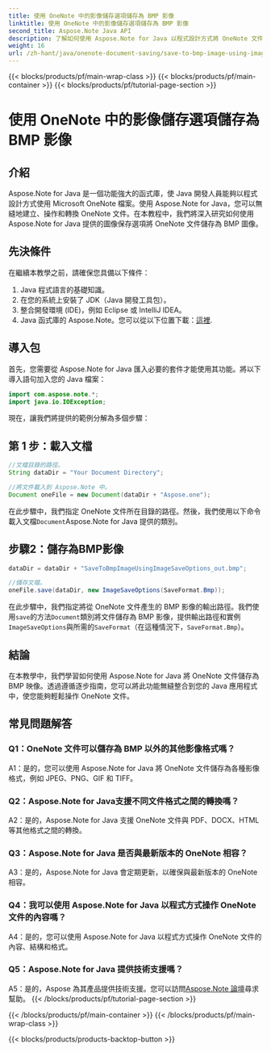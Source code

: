 ```yaml
---
title: 使用 OneNote 中的影像儲存選項儲存為 BMP 影像
linktitle: 使用 OneNote 中的影像儲存選項儲存為 BMP 影像
second_title: Aspose.Note Java API
description: 了解如何使用 Aspose.Note for Java 以程式設計方式將 OneNote 文件儲存到 BMP 映像。帶有程式碼範例的分步指南。
weight: 16
url: /zh-hant/java/onenote-document-saving/save-to-bmp-image-using-image-save-options/
---
```


{{< blocks/products/pf/main-wrap-class >}}
{{< blocks/products/pf/main-container >}}
{{< blocks/products/pf/tutorial-page-section >}}

# 使用 OneNote 中的影像儲存選項儲存為 BMP 影像

## 介紹

Aspose.Note for Java 是一個功能強大的函式庫，使 Java 開發人員能夠以程式設計方式使用 Microsoft OneNote 檔案。使用 Aspose.Note for Java，您可以無縫地建立、操作和轉換 OneNote 文件。在本教程中，我們將深入研究如何使用 Aspose.Note for Java 提供的圖像保存選項將 OneNote 文件儲存為 BMP 圖像。

## 先決條件

在繼續本教學之前，請確保您具備以下條件：

1. Java 程式語言的基礎知識。
2. 在您的系統上安裝了 JDK（Java 開發工具包）。
3. 整合開發環境 (IDE)，例如 Eclipse 或 IntelliJ IDEA。
4.  Java 函式庫的 Aspose.Note。您可以從以下位置下載：[這裡](https://releases.aspose.com/note/java/).

## 導入包

首先，您需要從 Aspose.Note for Java 匯入必要的套件才能使用其功能。將以下導入語句加入您的 Java 檔案：

```java
import com.aspose.note.*;
import java.io.IOException;
```

現在，讓我們將提供的範例分解為多個步驟：

## 第 1 步：載入文檔

```java
//文檔目錄的路徑。
String dataDir = "Your Document Directory";

//將文件載入到 Aspose.Note 中。
Document oneFile = new Document(dataDir + "Aspose.one");
```

在此步驟中，我們指定 OneNote 文件所在目錄的路徑。然後，我們使用以下命令載入文檔`Document`Aspose.Note for Java 提供的類別。

## 步驟2：儲存為BMP影像

```java
dataDir = dataDir + "SaveToBmpImageUsingImageSaveOptions_out.bmp";

//儲存文檔。
oneFile.save(dataDir, new ImageSaveOptions(SaveFormat.Bmp));
```

在此步驟中，我們指定將從 OneNote 文件產生的 BMP 影像的輸出路徑。我們使用`save`的方法`Document`類別將文件儲存為 BMP 影像，提供輸出路徑和實例`ImageSaveOptions`與所需的`SaveFormat`（在這種情況下，`SaveFormat.Bmp`）。

## 結論

在本教學中，我們學習如何使用 Aspose.Note for Java 將 OneNote 文件儲存為 BMP 映像。透過遵循逐步指南，您可以將此功能無縫整合到您的 Java 應用程式中，使您能夠輕鬆操作 OneNote 文件。

## 常見問題解答

### Q1：OneNote 文件可以儲存為 BMP 以外的其他影像格式嗎？

A1：是的，您可以使用 Aspose.Note for Java 將 OneNote 文件儲存為各種影像格式，例如 JPEG、PNG、GIF 和 TIFF。

### Q2：Aspose.Note for Java支援不同文件格式之間的轉換嗎？

A2：是的，Aspose.Note for Java 支援 OneNote 文件與 PDF、DOCX、HTML 等其他格式之間的轉換。

### Q3：Aspose.Note for Java 是否與最新版本的 OneNote 相容？

A3：是的，Aspose.Note for Java 會定期更新，以確保與最新版本的 OneNote 相容。

### Q4：我可以使用 Aspose.Note for Java 以程式方式操作 OneNote 文件的內容嗎？

A4：是的，您可以使用 Aspose.Note for Java 以程式方式操作 OneNote 文件的內容、結構和格式。

### Q5：Aspose.Note for Java 提供技術支援嗎？

 A5：是的，Aspose 為其產品提供技術支援。您可以訪問[Aspose.Note 論壇](https://forum.aspose.com/c/note/28)尋求幫助。
{{< /blocks/products/pf/tutorial-page-section >}}

{{< /blocks/products/pf/main-container >}}
{{< /blocks/products/pf/main-wrap-class >}}

{{< blocks/products/products-backtop-button >}}
